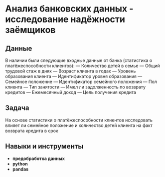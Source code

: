 # Анализ банковских данных - исследование надёжности заёмщиков

## Данные

В наличии были следующие входные данные от банка (статистика о платёжеспособности клиентов):
— Количество детей в семье
— Общий трудовой стаж в днях
— Возраст клиента в годах
— Уровень образования клиента
— Идентификатор уровня образования
— Семейное положение
— Идентификатор семейного положения
— Пол клиента
— Тип занятости
— Имел ли задолженность по возврату кредитов
— Ежемесячный доход
— Цель получения кредита

## Задача

На основе статистики о платёжеспособности клиентов исследовать влияет ли семейное положение и количество детей клиента на факт возврата кредита в срок

## Навыки и инструменты

- **предобработка данных**
- **python**
- **pandas**
